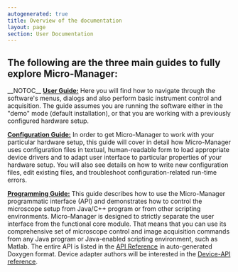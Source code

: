 ```yaml
---
autogenerated: true
title: Overview of the documentation
layout: page
section: User Documentation
---
```


## The following are the three main guides to fully explore Micro-Manager:

\_\_NOTOC\_\_ **[User Guide:](Micro-Manager_User's_Guide "wikilink")**
Here you will find how to navigate through the software's menus, dialogs
and also perform basic instrument control and acquisition. The guide
assumes you are running the software either in the "demo" mode (default
installation), or that you are working with a previously configured
hardware setup.

**[Configuration Guide:](Micro-Manager_Configuration_Guide "wikilink")**
In order to get Micro-Manager to work with your particular hardware
setup, this guide will cover in detail how Micro-Manager uses
configuration files in textual, human-readable form to load appropriate
device drivers and to adapt user interface to particular properties of
your hardware setup. You will also see details on how to write new
configuration files, edit existing files, and troubleshoot
configuration-related run-time errors.

**[Programming Guide:](Micro-Manager_Programming_Guide "wikilink")**
This guide describes how to use the Micro-Manager programmatic interface
(API) and demonstrates how to control the microscope setup from Java/C++
program or from other scripting environments. Micro-Manager is designed
to strictly separate the user interface from the functional core module.
That means that you can use its comprehensive set of microscope control
and image acquisition commands from any Java program or Java-enabled
scripting environment, such as Matlab. The entire API is listed in the
[API
Reference](https://valelab.ucsf.edu/~MM/doc/mmcorej/mmcorej/CMMCore.html)
in auto-generated Doxygen format. Device adapter authors will be
interested in the [Device-API
reference](https://valelab.ucsf.edu/~MM/doc/MMDevice/html/class_m_m_1_1_device.html).

